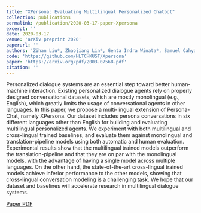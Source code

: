 ```yaml
---
title: "XPersona: Evaluating Multilingual Personalized Chatbot"
collection: publications
permalink: /publication/2020-03-17-paper-Xpersona
excerpt: ''
date: 2020-03-17
venue: 'arXiv preprint 2020'
paperurl: ''
authors: 'Zihan Liu*, Zhaojiang Lin*, Genta Indra Winata*, Samuel Cahyawijaya*, Andrea Madotto*, Yejin Bang, Etsuko Ishii, Pascale Fung'
code: 'https://github.com/HLTCHKUST/Xpersona'
paper: 'https://arxiv.org/pdf/2003.07568.pdf'
citation: ''
---
```

Personalized dialogue systems are an essential step toward better human-machine interaction. Existing personalized dialogue agents rely on properly designed conversational datasets, which are mostly monolingual (e.g., English), which greatly limits the usage of conversational agents in other languages. In this paper, we propose a multi-lingual extension of Persona-Chat, namely XPersona. Our dataset includes persona conversations in six different languages other than English for building and evaluating multilingual personalized agents. We experiment with both multilingual and cross-lingual trained baselines, and evaluate them against monolingual and translation-pipeline models using both automatic and human evaluation. Experimental results show that the multilingual trained models outperform the translation-pipeline and that they are on par with the monolingual models, with the advantage of having a single model across multiple languages. On the other hand, the state-of-the-art cross-lingual trained models achieve inferior performance to the other models, showing that cross-lingual conversation modeling is a challenging task. We hope that our dataset and baselines will accelerate research in multilingual dialogue systems.

[Paper PDF](https://arxiv.org/pdf/2003.07568.pdf)
